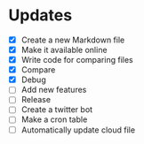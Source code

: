# Updates
- [x] Create a new Markdown file
- [x] Make it available online
- [x] Write code for comparing files
- [x] Compare
- [x] Debug
- [ ] Add new features
- [ ] Release
- [ ] Create a twitter bot
- [ ] Make a cron table
- [ ] Automatically update cloud file
